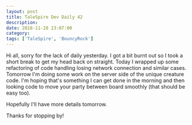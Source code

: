 ```yaml
---
layout: post
title: TaleSpire Dev Daily 42
description:
date: 2018-11-28 23:07:00
category:
tags: ['TaleSpire', 'BouncyRock']
---
```


Hi all, sorry for the lack of daily yesterday. I got a bit burnt out so I took a short break to get my head back on straight. Today I wrapped up some refactoring of code handling losing network connection and similar cases. Tomorrow I'm doing some work on the server side of the unique creature code. I'm hoping that's something I can get done in the morning and then looking code to move your party between board smoothly (that should be easy too).

Hopefully I'll have more details tomorrow.

Thanks for stopping by!

